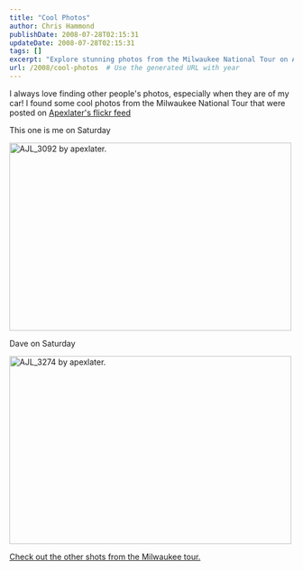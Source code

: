 ```yaml
---
title: "Cool Photos"
author: Chris Hammond
publishDate: 2008-07-28T02:15:31
updateDate: 2008-07-28T02:15:31
tags: []
excerpt: "Explore stunning photos from the Milwaukee National Tour on Apexlater's flickr feed, capturing memorable moments of cars and enthusiasts alike."
url: /2008/cool-photos  # Use the generated URL with year
---
```

<p>I always love finding other people's photos, especially when they are of my car! I found some cool photos from the Milwaukee National Tour that were posted on <a href="https://flickr.com/photos/apexlater/">Apexlater's flickr feed</a></p> <p>This one is me on Saturday</p> <p><a href="https://flickr.com/photos/apexlater/2702411547/in/set-72157606344787283/"><img width="500" height="334" class="reflect" title="" alt="AJL_3092 by apexlater." src="https://farm4.static.flickr.com/3012/2702411547_fce131eaae.jpg?v=0" /></a></p> <p>Dave on Saturday</p> <p><a href="https://flickr.com/photos/apexlater/2703268827/in/set-72157606344787283/"><img width="500" height="334" class="reflect" title="" alt="AJL_3274 by apexlater." src="https://farm4.static.flickr.com/3269/2703268827_43346ef82f.jpg?v=0" /></a></p> <p><a href="https://flickr.com/photos/apexlater/sets/72157606344787283/">Check out the other shots from the Milwaukee tour.</a></p>


